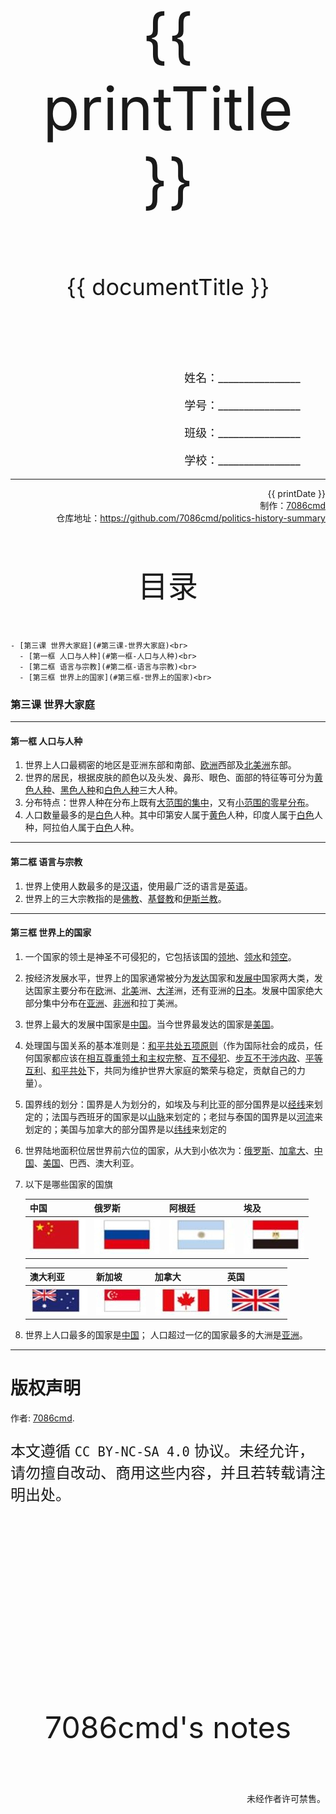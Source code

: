 
  <style>
  #title {
    padding-top: 40%;
    font-size: 96px;
  }

  #subtitle {
    font-size: 36px;
    padding-top: 18%;
  }

  #ending {
    padding-top: 60%;
    font-size: 48px;
    padding-bottom: 12%;
  }

  .center {
    text-align: center;
  }
  .right {
    text-align: right;
  }

  #inform {
    padding-right: 8%;
    font-size: 18px;
  }

  #allinform {
    padding-top: 18%;
  }

  .topic {
    padding-top: 12%;
    padding-bottom: 8%;
    font-size: 48px;
  }
</style>
<div class="center">
  <div id="title">{{ printTitle }}</div>
  <div id="subtitle" v-if="documentTitle !== printTitle">{{ documentTitle }}</div>
</div>
<div class="right" id="allinform">
  <p id="inform">姓名：________________</p>
  <p id="inform">学号：________________</p>
  <p id="inform">班级：________________</p>
  <p id="inform">学校：________________</p>

  <hr />
  <div>
    {{ printDate }}<br />
    制作：<a href="https://github.com/7086cmd/">7086cmd</a><br />
    仓库地址：<a href="https://github.com/7086cmd/politics-history-summary"
      >https://github.com/7086cmd/politics-history-summary</a
    >
  </div>
</div>


<div class="divider_top"></div>

<div class="divider_top"></div>

<div class="center">
  <div class="topic">目录</div>
</div>

    - [第三课 世界大家庭](#第三课-世界大家庭)<br>
      - [第一框 人口与人种](#第一框-人口与人种)<br>
      - [第二框 语言与宗教](#第二框-语言与宗教)<br>
      - [第三框 世界上的国家](#第三框-世界上的国家)<br>

<div class="divider_top"></div>


### 第三课 世界大家庭

---

#### 第一框 人口与人种

1. 世界上人口最稠密的地区是亚洲东部和南部、<u>欧洲</u>西部及<u>北美洲</u>东部。
2. 世界的居民，根据皮肤的颜色以及头发、鼻形、眼色、面部的特征等可分为<u>黄色人种</u>、<u>黑色人种</u>和<u>白色人种</u>三大人种。
3. 分布特点：世界人种在分布上既有<u>大范围的集中</u>，又有<u>小范围的零星分布</u>。
4. 人口数量最多的是<u>白色</u>人种。其中印第安人属于<u>黄色</u>人种，印度人属于<u>白色</u>人种，阿拉伯人属于<u>白色</u>人种。

---

#### 第二框 语言与宗教

1. 世界上使用人数最多的是<u>汉语</u>，使用最广泛的语言是<u>英语</u>。
2. 世界上的三大宗教指的是<u>佛教</u>、<u>基督教</u>和<u>伊斯兰教</u>。

---

#### 第三框 世界上的国家

1. 一个国家的领土是神圣不可侵犯的，它包括该国的<u>领地</u>、<u>领水</u>和<u>领空</u>。

2. 按经济发展水平，世界上的国家通常被分为<u>发达</u>国家和<u>发展中</u>国家两大类，发达国家主要分布在<u>欧</u>洲、<u>北美</u>洲、<u>大洋</u>洲，还有亚洲的<u>日本</u>。发展中国家绝大部分集中分布在<u>亚洲</u>、<u>非洲</u>和拉丁美洲。

3. 世界上最大的发展中国家是<u>中国</u>。当今世界最发达的国家是<u>美国</u>。

4. 处理国与国关系的基本准则是：<u>和平共处五项原则</u>（作为国际社会的成员，任何国家都应该在<u>相互尊重领土和主权完整</u>、<u>互不侵犯</u>、<u>步互不干涉内政</u>、<u>平等互利</u>、<u>和平共处</u>下，共同为维护世界大家庭的繁荣与稳定，贡献自己的力量）。

5. 国界线的划分：国界是人为划分的，如埃及与利比亚的部分国界是以<u>经线</u>来划定的；法国与西班牙的国家是以<u>山脉</u>来划定的；老挝与泰国的国界是以<u>河流</u>来划定的；美国与加拿大的部分国界是以<u>纬线</u>来划定的

6. 世界陆地面积位居世界前六位的国家，从大到小依次为：<u>俄罗斯</u>、<u>加拿大</u>、<u>中国</u>、<u>美国</u>、巴西、澳大利亚。

7. 以下是哪些国家的国旗

    | 中国                           | 俄罗斯                         | 阿根廷                         | 埃及                           |
    | ------------------------------ | ------------------------------ | ------------------------------ | ------------------------------ |
    | ![cn](/assets/hg-2-3-3/cn.jpg) | ![ru](/assets/hg-2-3-3/ru.jpg) | ![ar](/assets/hg-2-3-3/ar.jpg) | ![eg](/assets/hg-2-3-3/eg.jpg) |

    | 澳大利亚                       | 新加坡                         | 加拿大                         | 英国                           |
    | ------------------------------ | ------------------------------ | ------------------------------ | ------------------------------ |
    | ![au](/assets/hg-2-3-3/au.jpg) | ![sg](/assets/hg-2-3-3/sg.jpg) | ![ca](/assets/hg-2-3-3/ca.jpg) | ![uk](/assets/hg-2-3-3/uk.jpg) |

8. 世界上人口最多的国家是<u>中国</u>；
   人口超过一亿的国家最多的大洲是<u>亚洲</u>。

---

<div class="divider"></div>

<script setup>
import { ref } from "vue";

const printTitle = ref(decodeURI(new URL(location.href).pathname.split("/")[1])) ?? "政史地总资料";

const documentTitle = ref(decodeURI(new URL(location.href).pathname.split("/").filter(x => (x !== "" && x !== "print")).join(" | "))) ?? "政史地总资料";

const printDate = ref(`导出日期：${new Date().toLocaleDateString()} ${new Date().toLocaleTimeString()}`);

</script>

# 版权声明

作者: [7086cmd](https://github.com/7086cmd).<br>

<p style="font-size: 24px">
本文遵循 <code>CC BY-NC-SA 4.0</code> 协议。未经允许，请勿擅自改动、商用这些内容，并且若转载请注明出处。
</p>

<div class="center">
  <div id="ending">7086cmd's notes</div>
</div>

<div class="right">
  <p>未经作者许可禁售。</p>
</div>
